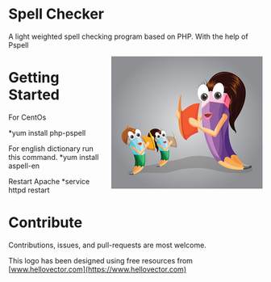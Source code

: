 # Spell Checker
A light weighted spell checking program based on PHP. With the help of Pspell

<img align="right" style="padding:0 0 1em 1em" src="spell.jpg" alt="Spell Checker Logo" />

# Getting Started
For CentOs

*yum install php-pspell

For english dictionary run this command.
*yum install aspell-en

Restart Apache
*service httpd restart


# Contribute
Contributions, issues, and pull-requests are most welcome.

This logo has been designed using free resources from [www.hellovector.com](https://www.hellovector.com)
